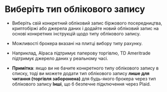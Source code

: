 # **Виберіть тип облікового запису**
 
- Виберіть свій конкретний обліковий запис біржового посередництва, криптобіржі або джерела даних і додайте новий обліковий запис на основі конкретних інструкцій щодо типу облікового запису. 
- Можливості брокера вказані на плитці вибору типу рахунку. 
- Наприклад, Alpaca підтримує паперову торгівлю, TD Ameritrade підтримує джерело даних у реальному часі.
  
- **Примітка**: якщо ви не бачите конкретного типу облікового запису в списку, тоді ви можете додати тип облікового запису **лише для читання (торгівля заборонена)** для будь-якого брокера через тип облікового запису **Інші**, що б безпечне підключення через Plaid.
